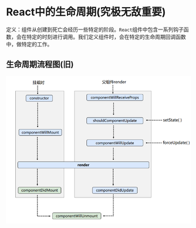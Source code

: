 # React中的生命周期(究极无敌重要)

定义：组件从创建到死亡会经历一些特定的阶段。`React`组件中包含一系列钩子函数，会在特定的时刻进行调用。我们定义组件时，会在特定的生命周期回调函数中，做特定的工作。



## 生命周期流程图(旧)

![1-react旧版生命周期](../../前端图片/react/1-react旧版生命周期.png)